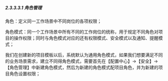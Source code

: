 ##### 2.3.3.3.1 角色管理

角色：定义同⼀工作场景中不同岗位的各项权限；

角色模式：同一个工作场景中所有不同的工作岗位的统称，用于规定不同角色对项目的操作权限；同时与角色模式对应的还有权限模式、安全模式以及通知、提醒模式；

我们在创建新的项目模板以后，系统默认为通用角色模式，如果我们想要满足不同的业务场景需求，建立不同得角色模式，需要首先在【配置中心】→【安全】→【角色管理】中新建角色模式，然后为新建的角色模式配项目角色，并为新建的项目角色设置权限；